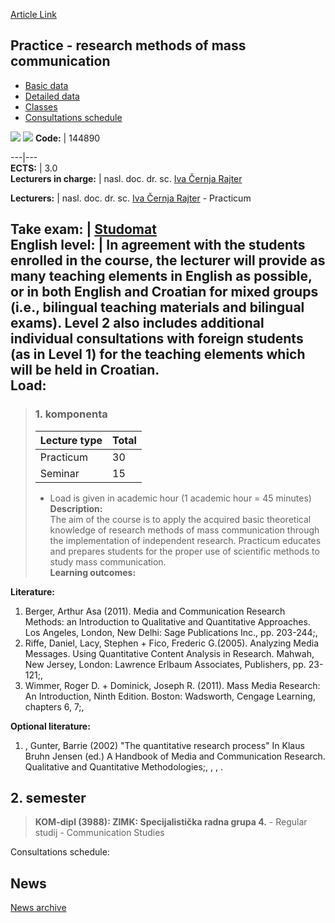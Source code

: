 [Article Link](https://www.fhs.hr/en/course/prmomc)

## Practice - research methods of mass communication
  * [Basic data](https://www.fhs.hr/en/course/prmomc#v1id-523821_488429_1_0 "Basic data")
  * [Detailed data](https://www.fhs.hr/en/course/prmomc#v1id-523821_488429_1_1 "Detailed data")
  * [Classes](https://www.fhs.hr/en/course/prmomc#v1id-523821_488429_1_2 "Classes")
  * [Consultations schedule](https://www.fhs.hr/en/course/prmomc#v1id-523821_488429_1_3 "Consultations schedule")


[![](https://www.fhs.hr/img/flags/gif/hr.gif)](https://www.fhs.hr/predmet/pmimk_a) [![](https://www.fhs.hr/img/flags/gif/gb.gif)](https://www.fhs.hr/en/course/prmomc)
**Code:** |  144890  
  
---|---  
**ECTS:** |  3.0   
**Lecturers in charge:** |  nasl. doc. dr. sc. [Iva Černja Rajter](https://www.fhs.hr/staff/iva.cernja_rajter)   
  
**Lecturers:** |  nasl. doc. dr. sc. [Iva Černja Rajter](https://www.fhs.hr/djelatnik/iva.cernja_rajter) - Practicum  
  
**Take exam:** |  [Studomat](http://www.isvu.hr/studomat)  
**English level:** |  In agreement with the students enrolled in the course, the lecturer will provide as many teaching elements in English as possible, or in both English and Croatian for mixed groups (i.e., bilingual teaching materials and bilingual exams). Level 2 also includes additional individual consultations with foreign students (as in Level 1) for the teaching elements which will be held in Croatian.   
**Load:**  
---  
> ### 1. komponenta
> | Lecture type | Total  
> ---|---  
> Practicum | 30  
> Seminar | 15  
> * Load is given in academic hour (1 academic hour = 45 minutes)   
**Description:**  
> The aim of the course is to apply the acquired basic theoretical knowledge of research methods of mass communication through the implementation of independent research. Practicum educates and prepares students for the proper use of scientific methods to study mass communication.  
**Learning outcomes:**  

  
**Literature:**  
  1. Berger, Arthur Asa (2011). Media and Communication Research Methods: an Introduction to Qualitative and Quantitative Approaches. Los Angeles, London, New Delhi: Sage Publications Inc., pp. 203-244;, 
  2. Riffe, Daniel, Lacy, Stephen + Fico, Frederic G.(2005). Analyzing Media Messages. Using Quantitative Content Analysis in Research. Mahwah, New Jersey, London: Lawrence Erlbaum Associates, Publishers, pp. 23-121;, 
  3. Wimmer, Roger D. + Dominick, Joseph R. (2011). Mass Media Research: An Introduction, Ninth Edition. Boston: Wadsworth, Cengage Learning, chapters 6, 7;, 

  
**Optional literature:**  
  1. , Gunter, Barrie (2002) "The quantitative research process" In Klaus Bruhn Jensen (ed.) A Handbook of Media and Communication Research. Qualitative and Quantitative Methodologies;, , , .

  
**2. semester**  
---  
> **KOM-dipl (3988): ZIMK: Specijalistička radna grupa 4.** - Regular studij - Communication Studies  
>   
Consultations schedule: 


## News
[News archive](https://www.fhs.hr/en/course/prmomc?@=20u1j#news_111386 "News archive")
